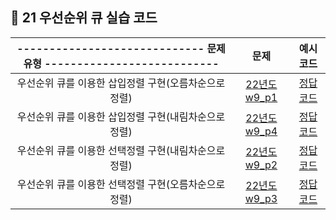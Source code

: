 ## 🌱 21 우선순위 큐 실습 코드

| ----------------------------- 문제 유형 --------------------------- | 문제 | 예시 코드 |
| :--: | :--: | :--: |
| 우선순위 큐를 이용한 삽입정렬 구현(오름차순으로 정렬) | [22년도 w9_p1](https://github.com/Landvibe-DataStructure-2023Study/Prob/blob/main/22%20%EC%8B%A4%EC%8A%B5%20%EB%AC%B8%EC%A0%9C/9%EC%A3%BC%EC%B0%A8/prob-W9_P1.pdf) |[정답 코드](https://github.com/Landvibe-DataStructure-2023Study/LimJumin/blob/main/22%20%EC%8B%A4%EC%8A%B5%20%EC%BD%94%EB%93%9C/%EC%9A%B0%EC%84%A0%EC%88%9C%EC%9C%84%20%ED%81%90/22_w9_p1.cpp)|
| 우선순위 큐를 이용한 삽입정렬 구현(내림차순으로 정렬) | [22년도 w9_p4](https://github.com/Landvibe-DataStructure-2023Study/Prob/blob/main/22%20%EC%8B%A4%EC%8A%B5%20%EB%AC%B8%EC%A0%9C/9%EC%A3%BC%EC%B0%A8/prob-W9_P4.pdf) |[정답 코드](https://github.com/Landvibe-DataStructure-2023Study/LimJumin/blob/main/22%20%EC%8B%A4%EC%8A%B5%20%EC%BD%94%EB%93%9C/%EC%9A%B0%EC%84%A0%EC%88%9C%EC%9C%84%20%ED%81%90/22_w9_p4.cpp)|
| 우선순위 큐를 이용한 선택정렬 구현(내림차순으로 정렬) | [22년도 w9_p2](https://github.com/Landvibe-DataStructure-2023Study/Prob/blob/main/22%20%EC%8B%A4%EC%8A%B5%20%EB%AC%B8%EC%A0%9C/9%EC%A3%BC%EC%B0%A8/prob-W9_P2.pdf) |[정답 코드](https://github.com/Landvibe-DataStructure-2023Study/LimJumin/blob/main/22%20%EC%8B%A4%EC%8A%B5%20%EC%BD%94%EB%93%9C/%EC%9A%B0%EC%84%A0%EC%88%9C%EC%9C%84%20%ED%81%90/22_w9_p2.cpp)|
| 우선순위 큐를 이용한 선택정렬 구현(오름차순으로 정렬) | [22년도 w9_p3](https://github.com/Landvibe-DataStructure-2023Study/Prob/blob/main/22%20%EC%8B%A4%EC%8A%B5%20%EB%AC%B8%EC%A0%9C/9%EC%A3%BC%EC%B0%A8/prob-W9_P3.pdf) |[정답 코드](https://github.com/Landvibe-DataStructure-2023Study/LimJumin/blob/main/22%20%EC%8B%A4%EC%8A%B5%20%EC%BD%94%EB%93%9C/%EC%9A%B0%EC%84%A0%EC%88%9C%EC%9C%84%20%ED%81%90/22_w9_p3.cpp)|

